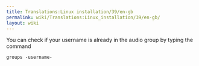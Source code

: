 ```yaml
---
title: Translations:Linux installation/39/en-gb
permalink: wiki/Translations:Linux_installation/39/en-gb/
layout: wiki
---
```


You can check if your username is already in the audio group by typing
the command

    groups -username-
